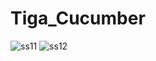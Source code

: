 # Tiga_Cucumber
![ss11](https://user-images.githubusercontent.com/100432010/199460153-e4d8de83-88f0-4c06-8c60-a08ee0f5ba96.png)
![ss12](https://user-images.githubusercontent.com/100432010/199460160-3dfbc6b6-354d-482f-8b01-0ede97ac4692.png)
